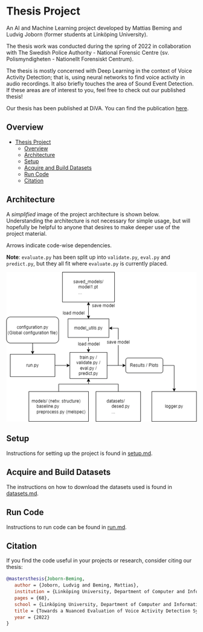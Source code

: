 # Thesis Project
An AI and Machine Learning project developed by Mattias Beming and Ludvig Joborn (former students at Linköping University).

The thesis work was conducted during the spring of 2022 in collaboration with The Swedish Police Authority - National Forensic Centre (sv. Polismyndigheten - Nationellt Forensiskt Centrum).

The thesis is mostly concerned with Deep Learning in the context of Voice Activity Detection; that is, using neural networks to find voice activity in audio recordings. It also briefly touches the area of Sound Event Detection. If these areas are of interest to you, feel free to check out our published thesis!

Our thesis has been published at DiVA. You can find the publication [here](http://liu.diva-portal.org/smash/record.jsf?pid=diva2%3A1688428&dswid=-7955).

## Overview
- [Thesis Project](#thesis-project)
  - [Overview](#overview)
  - [Architecture](#architecture)
  - [Setup](#setup)
  - [Acquire and Build Datasets](#acquire-and-build-datasets)
  - [Run Code](#run-code)
  - [Citation](#citation)


## Architecture
A *simplified* image of the project architecture is shown below. Understanding the architecture is not necessary for simple usage, but will hopefully be helpful to anyone that desires to make deeper use of the project material.

Arrows indicate code-wise dependencies. 

**Note**: `evaluate.py` has been split up into `validate.py`, `eval.py` and `predict.py`, but they all fit where `evaluate.py` is currently placed.

![architecture](docs/thesis-architecture.png)


## Setup
Instructions for setting up the project is found in [setup.md](docs/setup.md).

## Acquire and Build Datasets
The instructions on how to download the datasets used is found in [datasets.md](docs/datasets.md).

## Run Code
Instructions to run code can be found in [run.md](docs/run.md).

## Citation

If you find the code useful in your projects or research, consider citing our thesis:
```bibtex
@mastersthesis{Joborn-Beming,
   author = {Joborn, Ludvig and Beming, Mattias},
   institution = {Linköping University, Department of Computer and Information Science},
   pages = {68},
   school = {Linköping University, Department of Computer and Information Science},
   title = {Towards a Nuanced Evaluation of Voice Activity Detection Systems : An Examination of Metrics, Sampling Rates and Noise with Deep Learning},
   year = {2022}
}
```